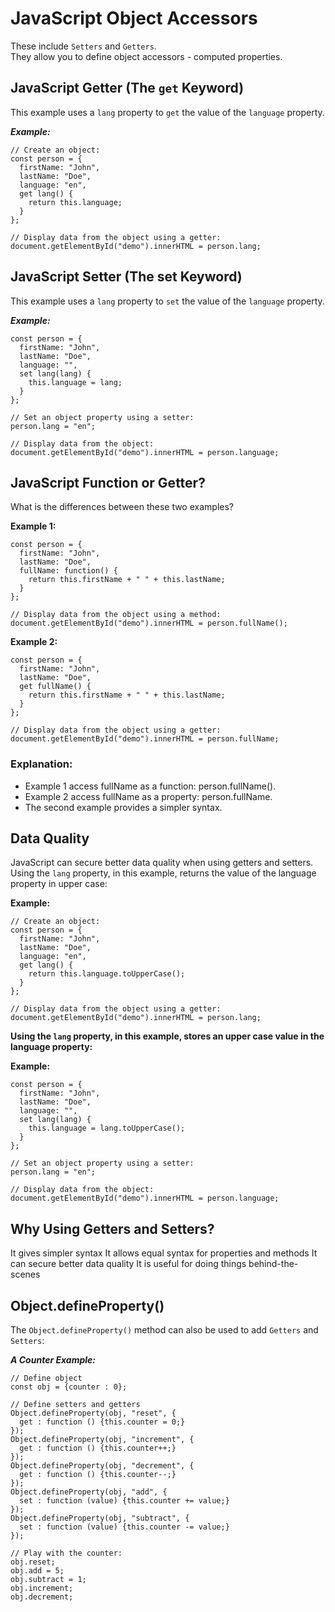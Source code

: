 # JavaScript Object Accessors
These include `Setters` and `Getters`.  
They allow you to define object accessors - computed properties.

## JavaScript Getter (The `get` Keyword)
This example uses a `lang` property to `get` the value of the `language` property.

***Example:***

```
// Create an object:
const person = {
  firstName: "John",
  lastName: "Doe",
  language: "en",
  get lang() {
    return this.language;
  }
};

// Display data from the object using a getter:
document.getElementById("demo").innerHTML = person.lang;
```

## JavaScript Setter (The set Keyword)
This example uses a `lang` property to `set` the value of the `language` property.

***Example:***
```
const person = {
  firstName: "John",
  lastName: "Doe",
  language: "",
  set lang(lang) {
    this.language = lang;
  }
};

// Set an object property using a setter:
person.lang = "en";

// Display data from the object:
document.getElementById("demo").innerHTML = person.language;
```

## JavaScript Function or Getter?
What is the differences between these two examples?

**Example 1:**
```
const person = {
  firstName: "John",
  lastName: "Doe",
  fullName: function() {
    return this.firstName + " " + this.lastName;
  }
};

// Display data from the object using a method:
document.getElementById("demo").innerHTML = person.fullName();
```

**Example 2:**
```
const person = {
  firstName: "John",
  lastName: "Doe",
  get fullName() {
    return this.firstName + " " + this.lastName;
  }
};

// Display data from the object using a getter:
document.getElementById("demo").innerHTML = person.fullName;
```

### Explanation:
- Example 1 access fullName as a function: person.fullName().
- Example 2 access fullName as a property: person.fullName.
- The second example provides a simpler syntax.

## Data Quality
JavaScript can secure better data quality when using getters and setters.  
Using the `lang` property, in this example, returns the value of the language property in upper case:

**Example:**
```
// Create an object:
const person = {
  firstName: "John",
  lastName: "Doe",
  language: "en",
  get lang() {
    return this.language.toUpperCase();
  }
};

// Display data from the object using a getter:
document.getElementById("demo").innerHTML = person.lang;
```

**Using the `lang` property, in this example, stores an upper case value in the language property:**

**Example:**
```
const person = {
  firstName: "John",
  lastName: "Doe",
  language: "",
  set lang(lang) {
    this.language = lang.toUpperCase();
  }
};

// Set an object property using a setter:
person.lang = "en";

// Display data from the object:
document.getElementById("demo").innerHTML = person.language;
```

## Why Using Getters and Setters?
It gives simpler syntax
It allows equal syntax for properties and methods
It can secure better data quality
It is useful for doing things behind-the-scenes

## Object.defineProperty()
The `Object.defineProperty()` method can also be used to add `Getters` and `Setters`:

***A Counter Example:***
```
// Define object
const obj = {counter : 0};

// Define setters and getters
Object.defineProperty(obj, "reset", {
  get : function () {this.counter = 0;}
});
Object.defineProperty(obj, "increment", {
  get : function () {this.counter++;}
});
Object.defineProperty(obj, "decrement", {
  get : function () {this.counter--;}
});
Object.defineProperty(obj, "add", {
  set : function (value) {this.counter += value;}
});
Object.defineProperty(obj, "subtract", {
  set : function (value) {this.counter -= value;}
});

// Play with the counter:
obj.reset;
obj.add = 5;
obj.subtract = 1;
obj.increment;
obj.decrement;
```